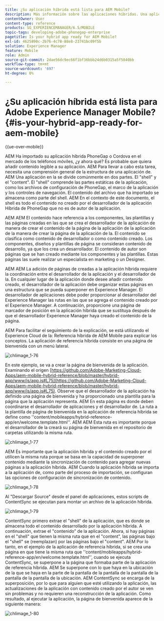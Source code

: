 ```yaml
---
title: ¿Su aplicación híbrida está lista para AEM Mobile?
description: Más información sobre las aplicaciones híbridas. Una aplicación en Experience Manager suele dividirse en dos partes. El "shell" y el "contenido" de esta página proporcionan más información sobre estos temas.
contentOwner: User
content-type: reference
products: SG_EXPERIENCEMANAGER/6.5/MOBILE
topic-tags: developing-adobe-phonegap-enterprise
pagetitle: Is your hybrid app ready for AEM Mobile?
exl-id: 4625890c-2b76-4c78-88e8-23741bc09f5b
solution: Experience Manager
feature: Mobile
role: Admin
source-git-commit: 2dae56dc9ec66f1bf36bbb24d6b0315a5f5040bb
workflow-type: tm+mt
source-wordcount: '697'
ht-degree: 0%

---
```


# ¿Su aplicación híbrida está lista para Adobe Experience Manager Mobile?{#is-your-hybrid-app-ready-for-aem-mobile}

{{ue-over-mobile}}

AEM Ha importado su aplicación híbrida PhoneGap o Cordova en el mercado de los teléfonos móviles, ¿y ahora qué? Es probable que quiera añadir contenido legible a su aplicación. AEM Para llevar a cabo esta tarea, necesita una comprensión general de la estructura de una aplicación de. AEM Una aplicación en la se divide comúnmente en dos partes. El &quot;shell&quot; y el &quot;content&quot;. El &quot;shell&quot; comprende las partes estáticas de la aplicación, como los archivos de configuración de PhoneGap, el marco de la aplicación y los controles de navegación. El contenido del archivo que ha importado se almacena como parte del shell. AEM En el contexto de este documento, el shell es todo el contenido no creado por el desarrollador de la aplicación Híbrida de PhoneGap que no es de autor de la aplicación.

AEM AEM El contenido hace referencia a los componentes, las plantillas y las páginas creadas en las que se crea el desarrollador de la aplicación de manera de crear el contenido de la página de la aplicación de la aplicación de la manera de crear la página de la aplicación de la. El contenido se clasifica como contenido de desarrollador o como contenido creado. Los componentes, diseños y plantillas de página se consideran contenido de desarrollo, ya que los crea un desarrollador. El contenido de autor son páginas que se han creado mediante los componentes y las plantillas. Estas páginas las suele realizar un especialista en marketing o un Designer.

AEM AEM La adición de páginas de creadas a la aplicación híbrida requiere la coordinación entre el desarrollador de la aplicación y el desarrollador de la. En cualquier lugar de la aplicación donde desee añadir contenido creado, el desarrollador de la aplicación debe organizar estas páginas en una estructura que se pueda superponer en Experience Manager. El desarrollador de aplicaciones debe poder proporcionar al desarrollador del Experience Manager las rutas en las que se agrega el contenido creado por el Experience Manager. A continuación, proporcione una página de marcador de posición en la aplicación híbrida que se sustituya después de que el desarrollador Experience Manager haya creado el contenido de la página.

AEM Para facilitar el seguimiento de la explicación, se está utilizando el Experience Cloud de la: Referencia híbrida de AEM Mobile para explicar los conceptos. La aplicación de referencia híbrida consiste en una página de bienvenida con un menú lateral.

![chlimage_1-76](assets/chlimage_1-76.png)

En este ejemplo, se va a crear la página de bienvenida de la aplicación. Examinando el origen [https://github.com/Adobe-Marketing-Cloud-Apps/aem-mobile-hybrid-reference/blob/master/hybrid-app/www/js/app.js#L75](https://github.com/Adobe-Marketing-Cloud-Apps/aem-mobile-hybrid-reference/blob/master/hybrid-app/www/js/app.js#L75). Observe que el desarrollador de la aplicación ha definido una página de bienvenida y ha proporcionado una plantilla para la página que la aplicación representa. AEM En esta página es donde deben coordinarse el desarrollador de aplicaciones y el desarrollador de. La ruta a la plantilla de página de bienvenida en la aplicación de referencia híbrida se define como &#39;&#39;content/mobileapps/hybrid-reference-app/en/welcome.template.html&#39;&#39;. AEM AEM Esta ruta es importante porque el desarrollador de la creará su página de bienvenida en el repositorio de carpetas utilizando la misma ruta.

![chlimage_1-77](assets/chlimage_1-77.png)

AEM Es importante que la aplicación híbrida y el contenido creado por el utilicen la misma ruta porque se basa en la capacidad de superponer contenido mediante la sincronización de contenido para agregar nuevas páginas a la aplicación híbrida. AEM Cuando la aplicación híbrida se importa a la aplicación de, como parte del proceso de importación, se configuran las opciones de configuración de sincronización de contenido.

![chlimage_1-78](assets/chlimage_1-78.png)

Al &quot;Descargar Source&quot; desde el panel de aplicaciones, estos scripts de ContentSync se ejecutan para montar un archivo de la aplicación híbrida.

![chlimage_1-79](assets/chlimage_1-79.png)

ContentSync primero extrae el &quot;shell&quot; de la aplicación, que es donde se almacena todo el contenido desarrollado por la aplicación híbrida. A continuación, extrae el &quot;contenido&quot; de la aplicación. Ahora, si hay páginas en el &quot;shell&quot; que tienen la misma ruta que en el &quot;content&quot;, las páginas bajo el &quot;shell&quot; se (reemplazan) por las páginas bajo el &quot;content&quot;. AEM Por lo tanto, en el ejemplo de la aplicación de referencia híbrida, si se crea una página en que tiene la misma ruta que &#39;&#39;content/mobileapps/hybrid-reference-app/en/welcome.template.html&#39;&#39;, cuando se ejecuta ContentSync, se superpone a la página que formaba parte de la aplicación de referencia híbrida. AEM Se superpone con lo que haya en la ubicación de la que se haya en la parte de la pantalla de la pantalla de la pantalla de la pantalla de la pantalla de la ubicación. AEM ContentSync se encarga de la superposición, por lo que para alguien que esté utilizando la aplicación, las actualizaciones de la aplicación con contenido creado por el autor se ven sin problemas y no requieren una reconstrucción de la aplicación. Como resultado, al ejecutar la aplicación, la página de bienvenida aparece de la siguiente manera:

![chlimage_1-80](assets/chlimage_1-80.png)
